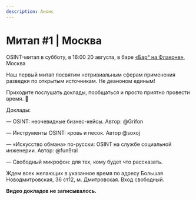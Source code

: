 ```yaml
---
description: Анонс
---
```


# Митап #1 | Москва

OSINT-митап в субботу, в 16:00 20 августа, в баре [«Бар° на Флаконе»](https://www.instagram.com/bar\_na\_flacone/), Москва

Наш первый митап посвятим нетривиальным сферам применения разведки по открытым источникам. Не деаноном единым!

Приходите послушать доклады, пообщаться и просто приятно провести время. 🙂

Доклады:

— OSINT: неочевидные бизнес-кейсы. Автор: @Grifon

— Инструменты OSINT: кровь и песок. Автор @soxoj

— «Искусство обмана» по-русски: OSINT на службе социальной инженерии. Автор: @fun9ral

— Свободный микрофон: для тех, кому будет что рассказать.

Ждем всех желающих в указанное время по адресу Большая Новодмитровская, 36 ст12, м. Дмитровская. Вход свободный.

**Видео докладов не записывалось.**
